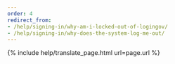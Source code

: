 ```yaml
---
order: 4
redirect_from:
- /help/signing-in/why-am-i-locked-out-of-logingov/
- /help/signing-in/why-does-the-system-log-me-out/
---
```


{% include help/translate_page.html url=page.url %}
